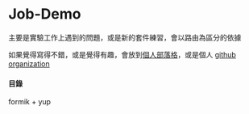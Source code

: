 # Job-Demo

主要是實驗工作上遇到的問題，或是新的套件練習，會以路由為區分的依據

如果覺得寫得不錯，或是覺得有趣，會放到[個人部落格](https://janlin002.github.io/)，或是個人 [github organization](https://github.com/jan-s-note)

#### 目錄

formik + yup
